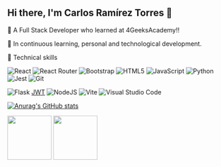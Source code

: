 ## Hi there, I'm Carlos Ramírez Torres 👋
🌱 A Full Stack Developer who learned at 4GeeksAcademy!!

🚀 In continuous learning, personal and technological development.


🚀 Technical skills

![React](https://img.shields.io/badge/react-%2320232a.svg?style=for-the-badge&logo=react&logoColor=%2361DAFB)
![React Router](https://img.shields.io/badge/React_Router-CA4245?style=for-the-badge&logo=react-router&logoColor=white)
![Bootstrap](https://img.shields.io/badge/bootstrap-%238511FA.svg?style=for-the-badge&logo=bootstrap&logoColor=white)
![HTML5](https://img.shields.io/badge/html5-%23E34F26.svg?style=for-the-badge&logo=html5&logoColor=white)
![JavaScript](https://img.shields.io/badge/javascript-%23323330.svg?style=for-the-badge&logo=javascript&logoColor=%23F7DF1E)
![Python](https://img.shields.io/badge/python-3670A0?style=for-the-badge&logo=python&logoColor=ffdd54)
![Jest](https://img.shields.io/badge/-jest-%23C21325?style=for-the-badge&logo=jest&logoColor=white)
![Git](https://img.shields.io/badge/git-%23F05033.svg?style=for-the-badge&logo=git&logoColor=white)

![Flask](https://img.shields.io/badge/flask-%23000.svg?style=for-the-badge&logo=flask&logoColor=white)
[JWT](https://img.shields.io/badge/JWT-black?style=for-the-badge&logo=JSON%20web%20tokens)
![NodeJS](https://img.shields.io/badge/node.js-6DA55F?style=for-the-badge&logo=node.js&logoColor=white)
![Vite](https://img.shields.io/badge/vite-%23646CFF.svg?style=for-the-badge&logo=vite&logoColor=white)
![Visual Studio Code](https://img.shields.io/badge/Visual%20Studio%20Code-0078d7.svg?style=for-the-badge&logo=visual-studio-code&logoColor=white)




[![Anurag's GitHub stats](https://github-readme-stats.vercel.app/api?username=Caarlos3&show_icons=true&theme=cobalt)](https://github.com/Caarlos3/github-readme-stats)


<div id="header" align="left">
  <img src="https://media0.giphy.com/media/v1.Y2lkPTc5MGI3NjExN3NkOGp6b2Y4cXhoYmJmcTFyOHdvb2s3ZGxnM2RsdDJibDhyanZ6cyZlcD12MV9pbnRlcm5hbF9naWZfYnlfaWQmY3Q9Zw/scZPhLqaVOM1qG4lT9/giphy.gif" 
width="100"/>
  <img src="https://media0.giphy.com/media/v1.Y2lkPTc5MGI3NjExZ25tZ25vYmtneXAyYmw5bDR2bGVnYnpjbmg1dXh3bnYzaWdjdzRmbiZlcD12MV9pbnRlcm5hbF9naWZfYnlfaWQmY3Q9Zw/bGgsc5mWoryfgKBx1u/giphy.gif"
    width="100"/>
</div>

